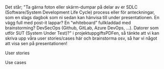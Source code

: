 Det står; 
"Ta gärna foton eller skärm-dumpar på delar av er SDLC (Software/System Development Life Cycle)
process eller för anteckningar, som en slags dagbok som ni sedan kan hänvisa till under
presentationen. En vägg full med post-it lappar? En “whiteboard” fullkladdad med brainstorming?
DevSecOps (Github, GitLab, Azure DevOps, ...). Datorer som utför SUT (System Under Test)?"
i projektuppgiftsPDFen, så tänkte att vi kan skriva upp våra user stories/cases här och brainstorma osv, så har vi något att visa sen på presentationen!

User stories

Use cases
